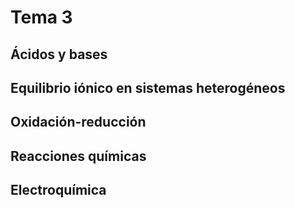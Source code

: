 # Tema 3

## Ácidos y bases
## Equilibrio iónico en sistemas heterogéneos
## Oxidación-reducción
## Reacciones químicas
## Electroquímica